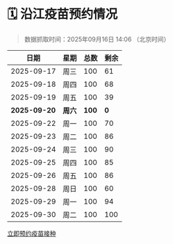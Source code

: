 # 🗓️ 沿江疫苗预约情况

> 数据抓取时间：2025年09月16日 14:06 （北京时间）

| 日期 | 星期 | 总数 | 剩余 |
|------|------|------|------|
| 2025-09-17 | 周三 | 100 | 61 |
| 2025-09-18 | 周四 | 100 | 68 |
| 2025-09-19 | 周五 | 100 | 39 |
| **2025-09-20** | **周六** | **100** | **0** |
| 2025-09-22 | 周一 | 100 | 70 |
| 2025-09-23 | 周二 | 100 | 86 |
| 2025-09-24 | 周三 | 100 | 90 |
| 2025-09-25 | 周四 | 100 | 85 |
| 2025-09-26 | 周五 | 100 | 86 |
| 2025-09-28 | 周日 | 100 | 60 |
| 2025-09-29 | 周一 | 100 | 94 |
| 2025-09-30 | 周二 | 100 | 100 |


<div class="button-container">
<a class="btn" href="http://yfzweb.ishequ.net/#/login" target="_blank">立即预约疫苗接种</a>
</div>
